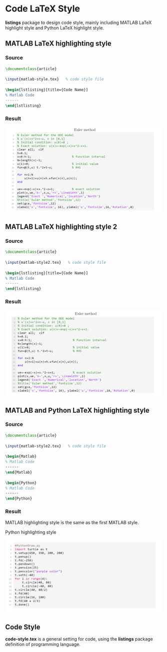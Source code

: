 # Code LaTeX Style

**listings** package to design code style, mainly including MATLAB LaTeX highlight style and Python LaTeX highlight style.

## MATLAB LaTeX highlighting style

### Source

``` latex
\documentclass{article}

\input{matlab-style.tex}   % code style file

\begin{lstlisting}[title={Code Name}]
% Matlab Code
······
\end{lstlisting}
```
### Result

![main-matlab](main-matlab.png)

## MATLAB LaTeX highlighting style 2

### Source

``` latex
\documentclass{article}

\input{matlab-style2.tex}   % code style file

\begin{lstlisting}[title={Code Name}]
% Matlab Code
······
\end{lstlisting}
```

### Result

![main-matlab2](main-matlab2.png)

## MATLAB and Python LaTeX highlighting style

### Source

``` latex
\documentclass{article}

\input{matlab-style2.tex}   % code style file

\begin{Matlab}
% Matlab Code
······
\end{Matlab}

\begin{Python}
% Matlab Code
······
\end{Python}
```

### Result

MATLAB highlighting style is the same as the first MATLAB style.

Python highlighting style

![main-python](main-python.png)

## Code Style

**code-style.tex**  is a general setting for code, using the **listings** package definition of programming language.


